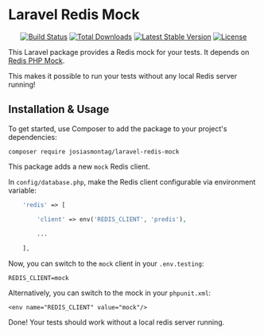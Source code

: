# Laravel Redis Mock


<p align="center">
<a href="https://github.com/josiasmontag/laravel-redis-mock/actions/workflows/run-tests.yml"><img src="https://github.com/josiasmontag/laravel-redis-mock/actions/workflows/run-tests.yml/badge.svg" alt="Build Status"></a>
<a href="https://packagist.org/packages/josiasmontag/laravel-redis-mock"><img src="https://poser.pugx.org/josiasmontag/laravel-redis-mock/d/total.svg" alt="Total Downloads"></a>
<a href="https://packagist.org/packages/josiasmontag/laravel-redis-mock"><img src="https://poser.pugx.org/josiasmontag/laravel-redis-mock/v/stable.svg" alt="Latest Stable Version"></a>
<a href="https://packagist.org/packages/josiasmontag/laravel-redis-mock"><img src="https://poser.pugx.org/josiasmontag/laravel-redis-mock/license.svg" alt="License"></a>
</p>


This Laravel package provides a Redis mock for your tests. It depends on [Redis PHP Mock](https://github.com/M6Web/RedisMock).

This makes it possible to run your tests without any local Redis server running!


## Installation & Usage


To get started, use Composer to add the package to your project's dependencies:

    composer require josiasmontag/laravel-redis-mock


This package adds a new `mock` Redis client.

In `config/database.php`, make the Redis client configurable via environment variable:

```php
    'redis' => [

        'client' => env('REDIS_CLIENT', 'predis'),

        ...
        
    ],
```

Now, you can switch to the `mock` client in your `.env.testing`:
```
REDIS_CLIENT=mock
```
Alternatively, you can switch to the mock in your `phpunit.xml`:
```
<env name="REDIS_CLIENT" value="mock"/>
```
Done! Your tests should work without a local redis server running.

